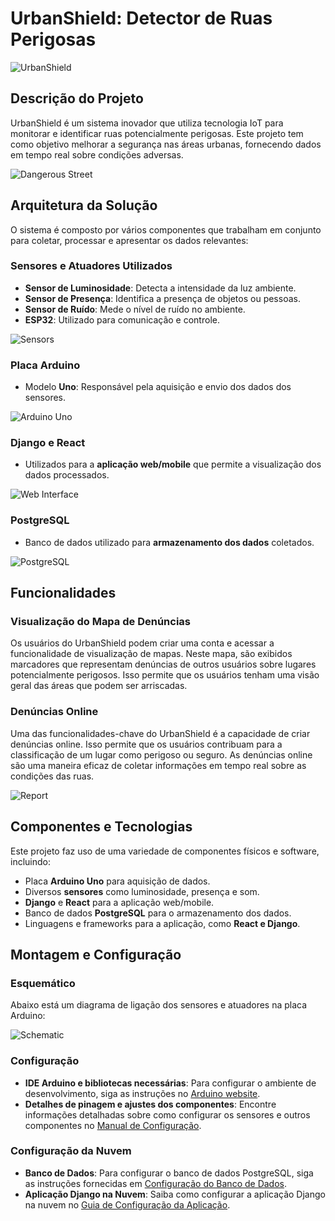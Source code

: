 # UrbanShield: Detector de Ruas Perigosas

![UrbanShield](images/urbanshield_logo.jpg)

## Descrição do Projeto

UrbanShield é um sistema inovador que utiliza tecnologia IoT para monitorar e identificar ruas potencialmente perigosas. Este projeto tem como objetivo melhorar a segurança nas áreas urbanas, fornecendo dados em tempo real sobre condições adversas.

![Dangerous Street](images/dangerous_street.jpg)

## Arquitetura da Solução

O sistema é composto por vários componentes que trabalham em conjunto para coletar, processar e apresentar os dados relevantes:

### Sensores e Atuadores Utilizados

- **Sensor de Luminosidade**: Detecta a intensidade da luz ambiente.
- **Sensor de Presença**: Identifica a presença de objetos ou pessoas.
- **Sensor de Ruído**: Mede o nível de ruído no ambiente.
- **ESP32**: Utilizado para comunicação e controle.

![Sensors](images/sensors.jpg)

### Placa Arduino

- Modelo **Uno**: Responsável pela aquisição e envio dos dados dos sensores.

![Arduino Uno](images/arduino.jpg)

### Django e React

- Utilizados para a **aplicação web/mobile** que permite a visualização dos dados processados.

![Web Interface](images/web_interface.jpg)

### PostgreSQL

- Banco de dados utilizado para **armazenamento dos dados** coletados.

![PostgreSQL](images/postgresql.jpg)

## Funcionalidades

### Visualização do Mapa de Denúncias

Os usuários do UrbanShield podem criar uma conta e acessar a funcionalidade de visualização de mapas. Neste mapa, são exibidos marcadores que representam denúncias de outros usuários sobre lugares potencialmente perigosos. Isso permite que os usuários tenham uma visão geral das áreas que podem ser arriscadas.

### Denúncias Online

Uma das funcionalidades-chave do UrbanShield é a capacidade de criar denúncias online. Isso permite que os usuários contribuam para a classificação de um lugar como perigoso ou seguro. As denúncias online são uma maneira eficaz de coletar informações em tempo real sobre as condições das ruas.

![Report](images/report.jpg)

## Componentes e Tecnologias

Este projeto faz uso de uma variedade de componentes físicos e software, incluindo:

- Placa **Arduino Uno** para aquisição de dados.
- Diversos **sensores** como luminosidade, presença e som.
- **Django** e **React** para a aplicação web/mobile.
- Banco de dados **PostgreSQL** para o armazenamento dos dados.
- Linguagens e frameworks para a aplicação, como **React e Django**.

## Montagem e Configuração

### Esquemático

Abaixo está um diagrama de ligação dos sensores e atuadores na placa Arduino:

![Schematic](images/schematic.jpg)

### Configuração

- **IDE Arduino e bibliotecas necessárias**: Para configurar o ambiente de desenvolvimento, siga as instruções no [Arduino website](https://www.arduino.cc/).
- **Detalhes de pinagem e ajustes dos componentes**: Encontre informações detalhadas sobre como configurar os sensores e outros componentes no [Manual de Configuração](configuration.md).

### Configuração da Nuvem

- **Banco de Dados**: Para configurar o banco de dados PostgreSQL, siga as instruções fornecidas em [Configuração do Banco de Dados](cloud_setup.md).
- **Aplicação Django na Nuvem**: Saiba como configurar a aplicação Django na nuvem no [Guia de Configuração da Aplicação](cloud_app_setup.md).
